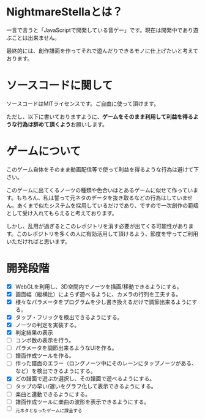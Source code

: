 # NightmareStellaとは？
一言で言うと「JavaScriptで開発している音ゲー」です。現在は開発中であり遊ぶことは出来ません。

最終的には、創作譜面を作ってそれで遊んだりできるモノに仕上げたいと考えております。

# ソースコードに関して
ソースコードはMITライセンスです。ご自由に使って頂けます。

ただし、以下に書いておりますように、**ゲームをそのまま利用して利益を得るような行為は辞めて頂くよう**お願いします。

# ゲームについて
このゲーム自体をそのまま動画配信等で使って利益を得るような行為は避けて下さい。

このゲームに出てくるノーツの種類や色合いはとあるゲームに似せて作っています。もちろん、私は誓って元ネタのデータを抜き取るなどの行為はしていません。あくまで似たシステムを採用しているだけであり、ですので一次創作の範疇として受け入れてもらえると考えております。

しかし、乱用が過ぎるとこのレポジトリを消す必要が出てくる可能性があります。このレポジトリを多くの人に有効活用して頂けるよう、節度を守ってご利用いただければと思います。

# 開発段階
- [x] WebGLを利用し、3D空間内でノーツを描画/移動できるようにする。
- [x] 画面幅（縦横比）によらず遊べるように、カメラの行列を工夫する。
- [x] 様々なパラメータをプログラムを少し書き換えるだけで調節出来るようにする。
- [x] タップ・フリックを検出できるようにする。
- [x] ノーツの判定を実装する。
- [x] 判定結果の表示
- [ ] コンボ数の表示を行う。
- [ ] パラメータを調節出来るようなUIを作る。
- [ ] 譜面作成ツールを作る。
- [ ] 作った譜面のエラー（ロングノーツ中にそのレーンにタップノーツがある、など）を検出できるようにする。
- [x] どの譜面で遊ぶか選択し、その譜面で遊べるようにする。
- [ ] タップの早い/遅いをグラフ化して表示できるようにする。
- [ ] 楽曲と連動できるようにする。
- [ ] 譜面作成ツールに楽曲の波形を表示できるようにする。
- [ ] <sub>元ネタとなったゲームに課金する</sub>
